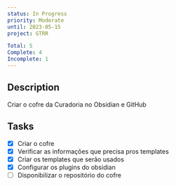 ```yaml
---
status: In Progress
priority: Moderate
until: 2023-05-15
project: GTRR

Total: 5
Complete: 4
Incomplete: 1
---
```

## Description
Criar o cofre da Curadoria no Obsidian e GitHub

## Tasks
- [x] Criar o cofre
- [x] Verificar as informações que precisa pros templates
- [x] Criar os templates que serão usados
- [x] Configurar os plugins do obsidian
- [ ] Disponibilizar o repositório do cofre